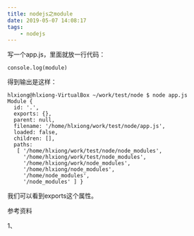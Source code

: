 ```yaml
---
title: nodejs之module
date: 2019-05-07 14:08:17
tags:
	- nodejs
---
```




写一个app.js，里面就放一行代码：

```
console.log(module)
```

得到输出是这样：

```
hlxiong@hlxiong-VirtualBox ~/work/test/node $ node app.js
Module {
  id: '.',
  exports: {},
  parent: null,
  filename: '/home/hlxiong/work/test/node/app.js',
  loaded: false,
  children: [],
  paths:
   [ '/home/hlxiong/work/test/node/node_modules',
     '/home/hlxiong/work/test/node_modules',
     '/home/hlxiong/work/node_modules',
     '/home/hlxiong/node_modules',
     '/home/node_modules',
     '/node_modules' ] }
```

我们可以看到exports这个属性。



参考资料

1、



